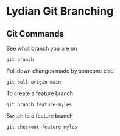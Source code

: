 # Lydian Git Branching

## Git Commands

See what branch you are on

```
git branch
```

Pull down changes made by someone else

```
git pull origin main
```

To create a feature branch

```
git branch feature-myles
```

Switch to a feature branch

```
git checkout feature-myles
```